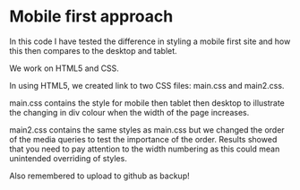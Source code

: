 # Mobile first approach

In this code I have tested the difference in styling a mobile first site and how this then compares to the desktop and tablet. 

We work on HTML5 and CSS.

In using HTML5, we created link to two CSS files: main.css and main2.css. 

main.css contains the style for mobile then tablet then desktop to illustrate the changing in div colour when the width of the page increases.

main2.css contains the same styles as main.css but we changed the order of the media queries to test the importance of the order. Results showed that you need to pay attention to the width numbering as this could mean unintended overriding of styles.

Also remembered to upload to github as backup! 